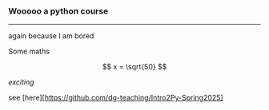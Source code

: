 ### Wooooo a python course

---

again because I am bored

Some maths

$$
x = \sqrt{50}
$$

_exciting_

see [here][https://github.com/dg-teaching/Intro2Py-Spring2025]
